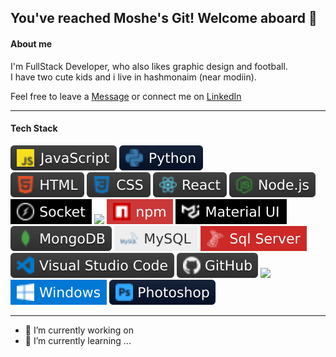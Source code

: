 You've reached Moshe's Git! Welcome aboard 👋
---


#### About me
I'm FullStack Developer, who also likes graphic design and football.  <br/>
I have two cute kids and i live in hashmonaim (near modiin).

Feel free to leave a [Message](mailto:moshe212@gmail.com) or connect me on [LinkedIn](https://www.linkedin.com/in/moshe-ansbacher-2960b438)<br/>

---
#### Tech Stack <br/>

![](https://github.com/moshe212/moshe212/blob/main/js.svg) ![](https://github.com/moshe212/moshe212/blob/main/py.svg) <br/>
![](https://github.com/moshe212/moshe212/blob/main/html.svg) ![](https://github.com/moshe212/moshe212/blob/main/css.svg)
![](https://github.com/moshe212/moshe212/blob/main/react.svg) ![](https://github.com/moshe212/moshe212/blob/main/nodejs.svg)
![](https://github.com/moshe212/moshe212/blob/main/socket.svg) ![](https://github.com/moshe212/moshe212/blob/main/express.svg)
![](https://github.com/moshe212/moshe212/blob/main/npm.svg) ![](https://github.com/moshe212/moshe212/blob/main/mui.svg) <br/>
![](https://github.com/moshe212/moshe212/blob/main/mongodb.svg) ![](https://github.com/moshe212/moshe212/blob/main/mysql.svg) ![](https://github.com/moshe212/moshe212/blob/main/sqlserver.svg) <br/>
![](https://github.com/moshe212/moshe212/blob/main/vscode.svg)  ![](https://github.com/moshe212/moshe212/blob/main/github.svg)
![](https://github.com/moshe212/moshe212/blob/main/heroku.svg) <br/>
![](https://github.com/moshe212/moshe212/blob/main/win.svg) ![](https://github.com/moshe212/moshe212/blob/main/ps.svg)

---

- 🔭 I’m currently working on 
- 🌱 I’m currently learning ...

<!--
**moshe212/moshe212** is a ✨ _special_ ✨ repository because its `README.md` (this file) appears on your GitHub profile.

Here are some ideas to get you started:

- 🔭 I’m currently working on ...
- 🌱 I’m currently learning ...
- 👯 I’m looking to collaborate on ...
- 🤔 I’m looking for help with ...
- 💬 Ask me about ...
- 📫 How to reach me: ...
- 😄 Pronouns: ...
- ⚡ Fun fact: .../
-->
